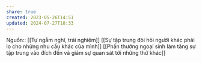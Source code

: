 ```yaml
---
share: true
created: 2023-05-26T14:51
updated: 2024-07-27T18:33
---
```

Nguồn:: [[Tự ngẫm nghĩ, trải nghiệm]]
[[Sự tập trung đòi hỏi người khác phải lo cho những nhu cầu khác của mình]] 
[[Phần thưởng ngoại sinh làm tăng sự tập trung vào đích đến và giảm sự quan sát tới những thứ khác]]
